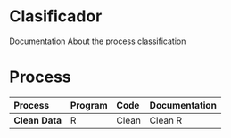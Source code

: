 # Clasificador
Documentation About the process classification




# Process
|Process|Program|Code|Documentation|
|:------|:------|:---|:------------|
|**Clean Data**| R|Clean|Clean R|
